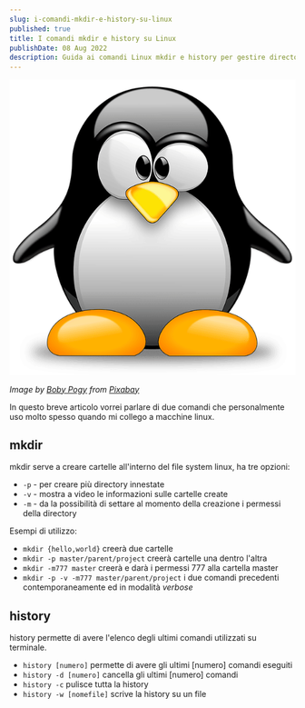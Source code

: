 ```yaml
---
slug: i-comandi-mkdir-e-history-su-linux
published: true
title: I comandi mkdir e history su Linux
publishDate: 08 Aug 2022
description: Guida ai comandi Linux mkdir e history per gestire directory e cronologia
---
```


![Tux la mascotte di Linux](../assets/tux.png)

*Image by [Boby Pogy](https://pixabay.com/users/lukrate-607309/) from [Pixabay](https://pixabay.com)*

In questo breve articolo vorrei parlare di due comandi che personalmente uso molto spesso quando mi collego a macchine linux.

## mkdir

mkdir serve a creare cartelle all'interno del file system linux, ha tre opzioni:

- `-p` - per creare più directory innestate
- `-v` - mostra a video le informazioni sulle cartelle create
- `-m` - da la possibilità di settare al momento della creazione i permessi della directory

Esempi di utilizzo:

- `mkdir {hello,world}` creerà due cartelle
- `mkdir -p master/parent/project` creerà cartelle una dentro l'altra
- `mkdir -m777 master` creerà e darà i permessi 777 alla cartella master
- `mkdir -p -v -m777 master/parent/project` i due comandi precedenti contemporaneamente ed in modalità *verbose*

## history

history permette di avere l'elenco degli ultimi comandi utilizzati su terminale.

- `history [numero]` permette di avere gli ultimi [numero] comandi eseguiti
- `history -d [numero]` cancella gli ultimi [numero] comandi
- `history -c` pulisce tutta la history
- `history -w [nomefile]` scrive la history su un file